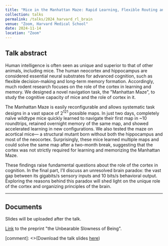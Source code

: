 ```yaml
---
title: "Mice in the Manhattan Maze: Rapid Learning, Flexible Routing and Generalization, With and Without Cortex"
collection: talks
permalink: /talks/2024_harvard_rl_brain
venue: "Zoom, Harvard Medical School"
date: 2024-11-14
location: "Zoom"
---
```


Talk abstract 
------

Human intelligence is often seen as unique and superior to that of other animals, including mice. The human neocortex and hippocampus are considered essential neural substrates for advanced cognition, such as flexible decision-making and long-term memory formation. Accordingly, much rodent research focuses on the role of the cortex in learning and memory. We designed a novel navigation task, the "Manhattan Maze", to study the cognitive capacity of mice and the role of cortex in it. ​

The Manhattan Maze is easily reconfigurable and allows systematic task designs in a vast space of 2<sup>121</sup> possible maps. In just two days, completely naïve wildtype mice quickly learned to navigate their first map in ~10 roundtrips, retained overnight memory of the same map, and showed accelerated learning in new configurations. We also tested the maze on acortical mice— a structural mutant born without both the hippocampus and most of the neocortex. Surprisingly, these mice learned multiple maps and could solve the same map after a two-month break, suggesting that the cortex was not strictly required for learning and memorizing the Manhattan Maze.​

These findings raise fundamental questions about the role of the cortex in cognition. In the final part, I’ll discuss an unresolved brain paradox: the vast gap between its gigabits/s sensory inputs and 10 bits/s behavioral output. Exploring the reasons behind this paradox will shed light on the unique role of the cortex and organizing principles of the brain.

------

Documents
------

Slides will be uploaded after the talk. 

[Link](https://jieyusz.github.io/publication/2024_zheng_slowness) to the preprint "the Unbearable Slowness of Being". 

[comment]: <>(Download the talk slides [here](http://Jieyusz.github.io/files/CCN_talk_final.pdf))



